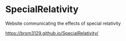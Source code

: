 # SpecialRelativity
Website communicating the effects of special relativity

https://brsm3129.github.io/SpecialRelativity/

